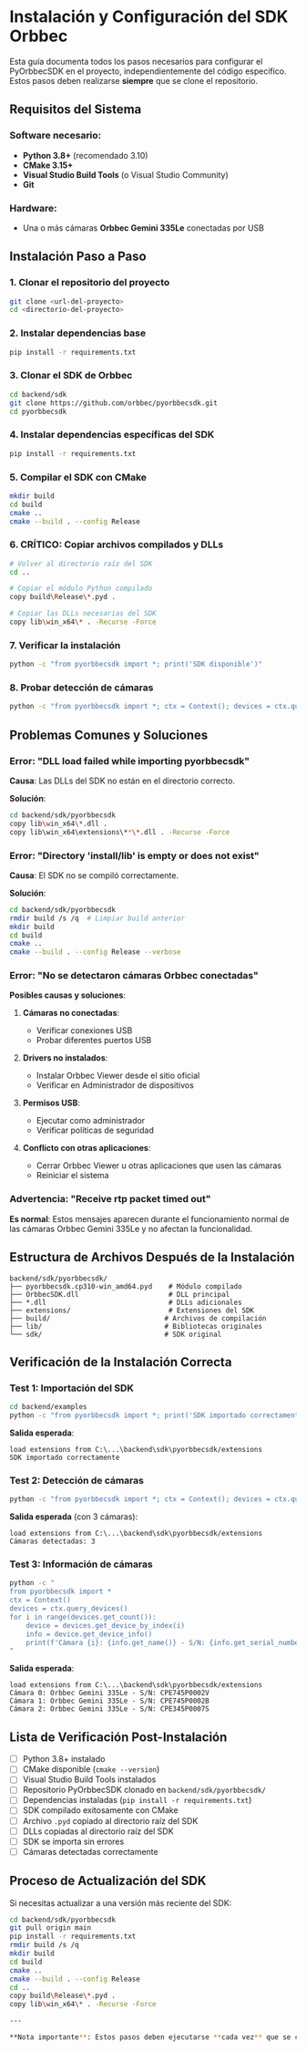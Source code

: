 # Instalación y Configuración del SDK Orbbec

Esta guía documenta todos los pasos necesarios para configurar el PyOrbbecSDK en el proyecto, independientemente del código específico. Estos pasos deben realizarse **siempre** que se clone el repositorio.

## Requisitos del Sistema

### Software necesario:
- **Python 3.8+** (recomendado 3.10)
- **CMake 3.15+**
- **Visual Studio Build Tools** (o Visual Studio Community)
- **Git**

### Hardware:
- Una o más cámaras **Orbbec Gemini 335Le** conectadas por USB

## Instalación Paso a Paso

### 1. Clonar el repositorio del proyecto
```bash
git clone <url-del-proyecto>
cd <directorio-del-proyecto>
```

### 2. Instalar dependencias base
```bash
pip install -r requirements.txt
```

### 3. Clonar el SDK de Orbbec
```bash
cd backend/sdk
git clone https://github.com/orbbec/pyorbbecsdk.git
cd pyorbbecsdk
```

### 4. Instalar dependencias específicas del SDK
```bash
pip install -r requirements.txt
```

### 5. Compilar el SDK con CMake
```bash
mkdir build
cd build
cmake ..
cmake --build . --config Release
```

### 6. **CRÍTICO**: Copiar archivos compilados y DLLs
```bash
# Volver al directorio raíz del SDK
cd ..

# Copiar el módulo Python compilado
copy build\Release\*.pyd .

# Copiar las DLLs necesarias del SDK
copy lib\win_x64\* . -Recurse -Force
```

### 7. Verificar la instalación
```bash
python -c "from pyorbbecsdk import *; print('SDK disponible')"
```

### 8. Probar detección de cámaras
```bash
python -c "from pyorbbecsdk import *; ctx = Context(); devices = ctx.query_devices(); print(f'Cámaras detectadas: {devices.get_count()}')"
```

## Problemas Comunes y Soluciones

### Error: "DLL load failed while importing pyorbbecsdk"

**Causa**: Las DLLs del SDK no están en el directorio correcto.

**Solución**:
```bash
cd backend/sdk/pyorbbecsdk
copy lib\win_x64\*.dll .
copy lib\win_x64\extensions\**\*.dll . -Recurse -Force
```

### Error: "Directory 'install/lib' is empty or does not exist"

**Causa**: El SDK no se compiló correctamente.

**Solución**:
```bash
cd backend/sdk/pyorbbecsdk
rmdir build /s /q  # Limpiar build anterior
mkdir build
cd build
cmake ..
cmake --build . --config Release --verbose
```

### Error: "No se detectaron cámaras Orbbec conectadas"

**Posibles causas y soluciones**:

1. **Cámaras no conectadas**:
   - Verificar conexiones USB
   - Probar diferentes puertos USB

2. **Drivers no instalados**:
   - Instalar Orbbec Viewer desde el sitio oficial
   - Verificar en Administrador de dispositivos

3. **Permisos USB**:
   - Ejecutar como administrador
   - Verificar políticas de seguridad

4. **Conflicto con otras aplicaciones**:
   - Cerrar Orbbec Viewer u otras aplicaciones que usen las cámaras
   - Reiniciar el sistema

### Advertencia: "Receive rtp packet timed out"

**Es normal**: Estos mensajes aparecen durante el funcionamiento normal de las cámaras Orbbec Gemini 335Le y no afectan la funcionalidad.

## Estructura de Archivos Después de la Instalación

```
backend/sdk/pyorbbecsdk/
├── pyorbbecsdk.cp310-win_amd64.pyd    # Módulo compilado
├── OrbbecSDK.dll                      # DLL principal
├── *.dll                              # DLLs adicionales
├── extensions/                        # Extensiones del SDK
├── build/                            # Archivos de compilación
├── lib/                              # Bibliotecas originales
└── sdk/                              # SDK original
```

## Verificación de la Instalación Correcta

### Test 1: Importación del SDK
```bash
cd backend/examples
python -c "from pyorbbecsdk import *; print('SDK importado correctamente')"
```

**Salida esperada**:
```
load extensions from C:\...\backend\sdk\pyorbbecsdk/extensions
SDK importado correctamente
```

### Test 2: Detección de cámaras
```bash
python -c "from pyorbbecsdk import *; ctx = Context(); devices = ctx.query_devices(); print(f'Cámaras detectadas: {devices.get_count()}')"
```

**Salida esperada** (con 3 cámaras):
```
load extensions from C:\...\backend\sdk\pyorbbecsdk/extensions
Cámaras detectadas: 3
```

### Test 3: Información de cámaras
```bash
python -c "
from pyorbbecsdk import *
ctx = Context()
devices = ctx.query_devices()
for i in range(devices.get_count()):
    device = devices.get_device_by_index(i)
    info = device.get_device_info()
    print(f'Cámara {i}: {info.get_name()} - S/N: {info.get_serial_number()}')
"
```

**Salida esperada**:
```
load extensions from C:\...\backend\sdk\pyorbbecsdk/extensions
Cámara 0: Orbbec Gemini 335Le - S/N: CPE745P0002V
Cámara 1: Orbbec Gemini 335Le - S/N: CPE745P0002B
Cámara 2: Orbbec Gemini 335Le - S/N: CPE345P0007S
```

## Lista de Verificación Post-Instalación

- [ ] Python 3.8+ instalado
- [ ] CMake disponible (`cmake --version`)
- [ ] Visual Studio Build Tools instalados
- [ ] Repositorio PyOrbbecSDK clonado en `backend/sdk/pyorbbecsdk/`
- [ ] Dependencias instaladas (`pip install -r requirements.txt`)
- [ ] SDK compilado exitosamente con CMake
- [ ] Archivo `.pyd` copiado al directorio raíz del SDK
- [ ] DLLs copiadas al directorio raíz del SDK
- [ ] SDK se importa sin errores
- [ ] Cámaras detectadas correctamente

## Proceso de Actualización del SDK

Si necesitas actualizar a una versión más reciente del SDK:

```bash
cd backend/sdk/pyorbbecsdk
git pull origin main
pip install -r requirements.txt
rmdir build /s /q
mkdir build
cd build
cmake ..
cmake --build . --config Release
cd ..
copy build\Release\*.pyd .
copy lib\win_x64\* . -Recurse -Force

---

**Nota importante**: Estos pasos deben ejecutarse **cada vez** que se clone el repositorio en un nuevo sistema. El SDK no se incluye pre-compilado para mantener el repositorio ligero y asegurar compatibilidad con diferentes sistemas.
